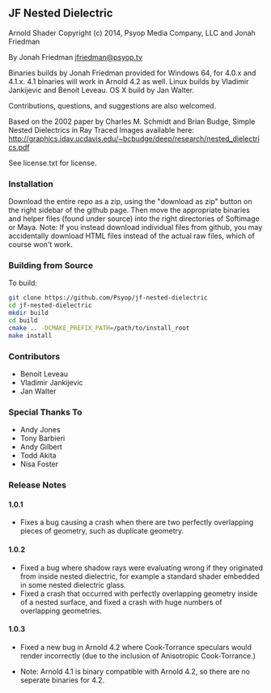 ## JF Nested Dielectric

Arnold Shader
Copyright (c) 2014, Psyop Media Company, LLC and Jonah Friedman

By Jonah Friedman
jfriedman@psyop.tv

Binaries builds by Jonah Friedman provided for Windows 64, for 4.0.x and 4.1.x.
4.1 binaries will work in Arnold 4.2 as well. Linux builds by Vladimir Jankijevic and
Benoit Leveau. OS X build by Jan Walter.

Contributions, questions, and suggestions are also welcomed.

Based on the 2002 paper by Charles M. Schmidt and Brian Budge, Simple Nested Dielectrics
in Ray Traced Images available here:
	http://graphics.idav.ucdavis.edu/~bcbudge/deep/research/nested_dielectrics.pdf

See license.txt for license.


### Installation

Download the entire repo as a zip, using the "download as
zip" button on the right sidebar of the github page. Then move the appropriate binaries
and helper files (found under source) into the right directories of Softimage or Maya.
Note: If you instead download individual files from github, you may accidentally
download HTML files instead of the actual raw files, which of course won't work.

### Building from Source

To build:

```bash
git clone https://github.com/Psyop/jf-nested-dielectric
cd jf-nested-dielectric
mkdir build
cd build
cmake .. -DCMAKE_PREFIX_PATH=/path/to/install_root
make install
```

### Contributors

 - Benoit Leveau
 - Vladimir Jankijevic
 - Jan Walter

### Special Thanks To

 - Andy Jones
 - Tony Barbieri
 - Andy Gilbert
 - Todd Akita
 - Nisa Foster


### Release Notes

#### 1.0.1

- Fixes a bug causing a crash when there are two perfectly overlapping pieces
  of geometry, such as duplicate geometry.

#### 1.0.2

- Fixed a bug where shadow rays were evaluating wrong if they originated from
  inside nested dielectric, for example a standard shader embedded in some nested
  dielectric glass.
- Fixed a crash that occurred with perfectly overlapping geometry inside of a nested
  surface, and fixed a crash with huge numbers of overlapping geometries.

#### 1.0.3

- Fixed a new bug in Arnold 4.2 where Cook-Torrance speculars would render
  incorrectly	(due to the inclusion of Anisotropic Cook-Torrance.)

- Note: Arnold 4.1 is binary compatible with Arnold 4.2, so there are no seperate
  binaries for 4.2.
